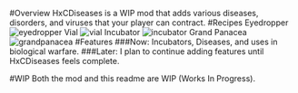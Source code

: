 #Overview
    HxCDiseases is a WIP mod that adds various diseases, disorders, and viruses that your player can contract.
#Recipes
    Eyedropper
    ![eyedropper](http://puu.sh/swTZ9/4225903e80.gif)
    Vial
    ![vial](http://puu.sh/swU2G/a29b5681c4.gif)
    Incubator
    ![incubator](http://puu.sh/swU0S/f0c8a172ca.gif)
    Grand Panacea
    ![grandpanacea](http://puu.sh/swU3S/8119c132a5.gif)
#Features
###Now: 
      Incubators, Diseases, and uses in biological warfare.
###Later:
      I plan to continue adding features until HxCDiseases feels complete.
    
#WIP
      Both the mod and this readme are WIP (Works In Progress).
